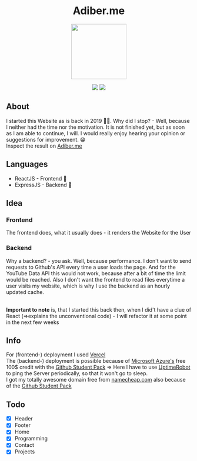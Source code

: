 <h1 align="center">Adiber.me</h1>
<p align="center">
  <img src="https://i.ibb.co/mXzk6y8/pbAli.png" align="center" width="150px" />
</p>
<p align="center">
  <img src="https://img.shields.io/website?down_color=red&down_message=down&style=for-the-badge&up_color=green&up_message=up&url=https%3A%2F%2Fadiber.me" />
  <img src="https://img.shields.io/github/last-commit/0Adiber/adiber-web?color=blueviolet&label=faul%20seit&style=for-the-badge" />
 </p>

## About
I started this Website as is back in 2019 👴🏻. Why did I stop? - Well, because I neither had the time nor the motivation. It is not finished yet, but as soon as I am able to continue, I will. I would really enjoy hearing your opinion or suggestions for improvement. 😁
<br>Inspect the result on [Adiber.me](https://adiber.me)

## Languages
- ReactJS - Frontend 🎨
- ExpressJS - Backend 🧰

## Idea
### Frontend
The frontend does, what it usually does - it renders the Website for the User

### Backend
Why a backend? - you ask. Well, because performance. I don't want to send requests to Github's API every time a user loads the page. And for the YouTube Data API this would not work, because after a bit of time the limit would be reached. Also I don't want the frontend to read files everytime a user visits my website, which is why I use the backend as an hourly updated cache.

<br>**Important to note** is, that I started this back then, when I did't have a clue of React (=>explains the unconventional code) - I will refactor it at some point in the next few weeks

## Info
For (frontend-) deployment I used [Vercel](https://vercel.com/)
<br>The (backend-) deployment is possible because of [Microsoft Azure's](https://azure.microsoft.com/de-de/free/students/) free 100$ credit with the [Github Student Pack](https://education.github.com/pack) => Here I have to use [UptimeRobot](https://uptimerobot.com/) to ping the Server periodically, so that it won't go to sleep.
<br>I got my totally awesome domain free from [namecheap.com](https://namecheap.com) also because of the [Github Student Pack](https://education.github.com/pack)

## Todo
- [x] Header
- [x] Footer
- [x] Home
- [x] Programming
- [x] Contact
- [x] Projects
